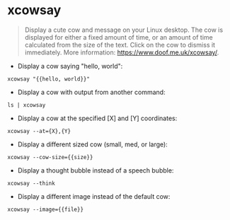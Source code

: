 # xcowsay

> Display a cute cow and message on your Linux desktop.
> The cow is displayed for either a fixed amount of time, or an amount of time calculated from the size of the text. Click on the cow to dismiss it immediately.
> More information: <https://www.doof.me.uk/xcowsay/>.

- Display a cow saying "hello, world":

`xcowsay "{{hello, world}}"`

- Display a cow with output from another command:

`ls | xcowsay`

- Display a cow at the specified [X] and [Y] coordinates:

`xcowsay --at={X},{Y}`

- Display a different sized cow (small, med, or large):

`xcowsay --cow-size={{size}}`

- Display a thought bubble instead of a speech bubble:

`xcowsay --think`

- Display a different image instead of the default cow:

`xcowsay --image={{file}}`
